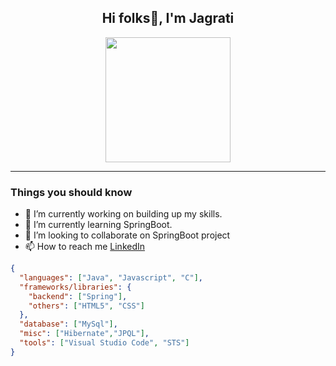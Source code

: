  <h2 align="center">
     Hi <b>folks</b>👋, I'm Jagrati
  </h2>
 
 <p align="center">
  <img width="200" src="https://i.pinimg.com/originals/64/e7/f9/64e7f90ce2b5b5bb3b9a094e0be8a391.gif">
</p>
<hr>


<!--
**JAGRATIR/JAGRATIR** is a ✨ _special_ ✨ repository because its `README.md` (this file) appears on your GitHub profile.

Here are some ideas to get you started:

- 🔭 I’m currently working on ...
- 🌱 I’m currently learning ...
- 👯 I’m looking to collaborate on ...
- 🤔 I’m looking for help with ...
- 💬 Ask me about ...
- 📫 How to reach me: ...
- 😄 Pronouns: ...
- ⚡ Fun fact: ...
-->
### Things you should know
- 🔭 I’m currently working on building up my skills.
- 🌱 I’m currently learning SpringBoot.
- 👯 I’m looking to collaborate on SpringBoot project
- 📫 How to reach me [LinkedIn](http://www.linkedin.com/in/jagratirawat)<br />




```json
{
  "languages": ["Java", "Javascript", "C"],
  "frameworks/libraries": {
    "backend": ["Spring"],
    "others": ["HTML5", "CSS"]
  },
  "database": ["MySql"],
  "misc": ["Hibernate","JPQL"],
  "tools": ["Visual Studio Code", "STS"]
}
```
